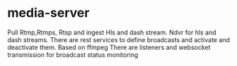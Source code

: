 # media-server
Pull Rtmp,Rtmps, Rtsp and ingest Hls and dash stream. Ndvr for hls and dash streams. There are rest services to define broadcasts and activate and deactivate them.
Based on ffmpeg
There are listeners and websocket transmission for broadcast status monitoring